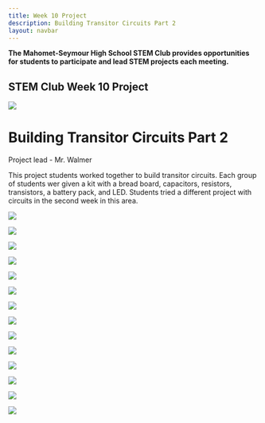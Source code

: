 ```yaml
---
title: Week 10 Project
description: Building Transitor Circuits Part 2
layout: navbar
---
```


**The Mahomet-Seymour High School STEM Club provides opportunities for students to participate and lead STEM projects each meeting.** 


## **STEM Club Week 10 Project**

![](images/STEMClubProjectWeek10A.jpeg)  

# **Building Transitor Circuits Part 2**

Project lead - Mr. Walmer

                                                                                      

This project students worked together to build transitor circuits. 
Each group of students wer given a kit with a bread board, capacitors, resistors, transistors, a battery pack, and LED.
Students tried a different project with circuits in the second week in this area.
                                                                                         

![](images/STEMClubProjectWeek10B.jpeg)

![](images/STEMClubProjectWeek10C.jpeg)

![](images/STEMClubProjectWeek10D.jpeg)

![](images/STEMClubProjectWeek10E.jpeg)                                                                    

![](images/STEMClubProjectWeek10F.jpeg)

![](images/STEMClubProjectWeek10G.jpeg)

![](images/STEMClubProjectWeek10H.jpeg)

![](images/STEMClubProjectWeek10I.jpeg)                                                                    

![](images/STEMClubProjectWeek10J.jpeg)

![](images/STEMClubProjectWeek10K.jpeg)

![](images/STEMClubProjectWeek10L.jpeg)

![](images/STEMClubProjectWeek10M.jpeg)

![](images/STEMClubProjectWeek10N.jpeg)                                                                    

![](images/STEMClubProjectWeek10O.jpeg)

